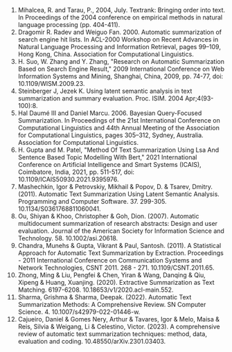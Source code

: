 1. Mihalcea, R. and Tarau, P., 2004, July. Textrank: Bringing order into text. In Proceedings of the 2004 conference on empirical methods in natural language processing (pp. 404-411).
2. Dragomir R. Radev and Weiguo Fan. 2000. Automatic summarization of search engine hit lists. In ACL-2000 Workshop on Recent Advances in Natural Language Processing and Information Retrieval, pages 99–109, Hong Kong, China. Association for Computational Linguistics.
3. H. Suo, W. Zhang and Y. Zhang, "Research on Automatic Summarization Based on Search Engine Result," 2009 International Conference on Web Information Systems and Mining, Shanghai, China, 2009, pp. 74-77, doi: 10.1109/WISM.2009.23.
4. Steinberger J, Jezek K. Using latent semantic analysis in text summarization and summary evaluation. Proc. ISIM. 2004 Apr;4(93-100):8.
5. Hal Daumé III and Daniel Marcu. 2006. Bayesian Query-Focused Summarization. In Proceedings of the 21st International Conference on Computational Linguistics and 44th Annual Meeting of the Association for Computational Linguistics, pages 305–312, Sydney, Australia. Association for Computational Linguistics.
6. H. Gupta and M. Patel, "Method Of Text Summarization Using Lsa And Sentence Based Topic Modelling With Bert," 2021 International Conference on Artificial Intelligence and Smart Systems (ICAIS), Coimbatore, India, 2021, pp. 511-517, doi: 10.1109/ICAIS50930.2021.9395976.
7. Mashechkin, Igor & Petrovskiy, Mikhail & Popov, D. & Tsarev, Dmitry. (2011). Automatic Text Summarization Using Latent Semantic Analysis. Programming and Computer Software. 37. 299-305. 10.1134/S0361768811060041.
8. Ou, Shiyan & Khoo, Christopher & Goh, Dion. (2007). Automatic multidocument summarization of research abstracts: Design and user evaluation. Journal of the American Society for Information Science and Technology. 58. 10.1002/asi.20618.
9. Chandra, Munehs & Gupta, Vikrant & Paul, Santosh. (2011). A Statistical Approach for Automatic Text Summarization by Extraction. Proceedings - 2011 International Conference on Communication Systems and Network Technologies, CSNT 2011. 268 - 271. 10.1109/CSNT.2011.65.
10. Zhong, Ming & Liu, Pengfei & Chen, Yiran & Wang, Danqing & Qiu, Xipeng & Huang, Xuanjing. (2020). Extractive Summarization as Text Matching. 6197-6208. 10.18653/v1/2020.acl-main.552.
11. Sharma, Grishma & Sharma, Deepak. (2022). Automatic Text Summarization Methods: A Comprehensive Review. SN Computer Science. 4. 10.1007/s42979-022-01446-w.
12. Cajueiro, Daniel & Gomes Nery, Arthur & Tavares, Igor & Melo, Maisa & Reis, Silvia & Weigang, Li & Celestino, Victor. (2023). A comprehensive review of automatic text summarization techniques: method, data, evaluation and coding. 10.48550/arXiv.2301.03403.
